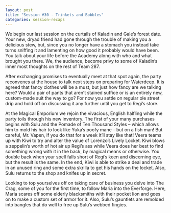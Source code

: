 ```yaml
---
layout: post
title: "Session #30 - Trinkets and Bobbles"
categories: session-recaps
---
```

We begin our last session on the curtails of Kaladin and Gale’s forest date. Your new, dryad friend had gone through the trouble of making you a delicious stew, but, since you no longer have a stomach you instead take turns sniffing it and lamenting on how good it probably would have been. You talk about your life before the Academy along with who and what brought you there. We, the audience, become privy to some of Kaladin’s inner most thoughts on the rest of Team 287.

After exchanging promises to eventually meet at that spot again, the party reconvenes at the house to talk next steps on preparing for Waterdeep. It is agreed that fancy clothes will be a must, but just how fancy are we talking here? Would a pair of pants that aren’t stained suffice or is an entirely new, custom-made suit the way to go? For now you settle on regular ole street drip and hold off on discussing it any further until you get to Regi’s store.

At the Magical Emporium we rejoin the vivacious, English halfling while the party toils through his new inventory. The first of your many purchases begins with Sulu and the Pomade of Ten Thousand Styles – which allows him to mold his hair to look like Yuka’s poofy mane – but on a fish man! But careful, Mr. Vapen, if you do that for a week it’ll stay like that! Veera teams up with Kiwi to try and alter the value of Lorenzo’s Lively Locket. Kiwi blows a zeppelin’s worth of hot air up Regi’s ass while Veera does her best to find something wrong with it in the back, by magical means or otherwise. You double back when your spell falls short of Regi’s keen and discerning eye, but the result is the same. In the end, Kiwi is able to strike a deal and trade in an unused ring and some extra skrilla to get his hands on the locket. Also, Sulu returns to the shop and knifes up in secret.

Looking to top yourselves off on taking care of business you delve into The Crag, some of you for the first time, to follow Maria into the Everforge. Here, Maria scares off some elderly blacksmiths with their pocket lion and goes on to make a custom set of armor for it. Also, Sulu’s gauntlets are remolded into bangles that do well to free up Sulu’s webbed fingies.
